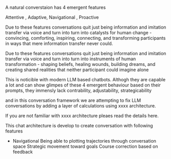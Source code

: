 
A natural converstaion has 4 emergent features

Attentive , Adaptive,  Navigational , Proactive

Due to these features conversations quit just being information and imitation transfer via voice and turn into turn into catalysts for human change - convincing, comforting, inspiring, connecting, and transforming participants in ways that mere information transfer never could.


Due to these features conversations quit just being information and imitation transfer via voice and turn into turn into instruments of human transformation - shaping beliefs, healing wounds, building dreams, and creating shared realities that neither participant could imagine alone


This is noticible with modern LLM based chatbots. Althogh they are capable a lot and can show glimpes of these 4 emergent behaviour based on their prompts, they immensly lack contrability, adjustability, strategicability 

and in this conversation framework we are attempting to fix LLM conversations by adding a layer of calculations using 
xxxx architecture. 

If you are not familiar with xxxx architecture pleaes read the details here.  






This chat architecture is develop to create conversation with following features 

 - Navigational 
   Being able to plotting trajectories through conversation space
   Strategic movement toward goals
   Course correction based on feedback